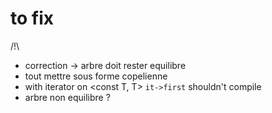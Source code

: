 # to fix
/!\
- correction -> arbre doit rester equilibre
- tout mettre sous forme copelienne
- with iterator on <const T, T> `it->first` shouldn't compile
- arbre non equilibre ?